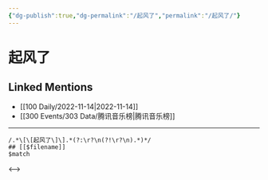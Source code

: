 ```yaml
---
{"dg-publish":true,"dg-permalink":"/起风了","permalink":"/起风了/"}
---
```


# 起风了

## Linked Mentions
- [[100 Daily/2022-11-14\|2022-11-14]]
- [[300 Events/303 Data/腾讯音乐榜\|腾讯音乐榜]]


---

```expander
/.*\[\[起风了\]\].*(?:\r?\n(?!\r?\n).*)*/
## [[$filename]]
$match
```

<-->
